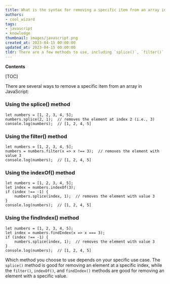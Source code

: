 ```yaml
---
title: What is the syntax for removing a specific item from an array in JavaScript?
authors:
- cool_wizard
tags:
- javascript
- knowledge
thumbnail: images/javascript.png
created_at: 2023-04-15 00:00:00
updated_at: 2023-04-15 00:00:00
tldr: There are a few methods to use, including `splice()`, `filter()`, `indexOf()`, or `findIndex()`
---
```


**Contents**

[TOC]


There are several ways to remove a specific item from an array in JavaScript:

### Using the splice() method

```JS
let numbers = [1, 2, 3, 4, 5];
numbers.splice(2, 1);  // removes the element at index 2 (i.e., 3)
console.log(numbers);  // [1, 2, 4, 5]
```

### Using the filter() method

```JS
let numbers = [1, 2, 3, 4, 5];
numbers = numbers.filter(x => x !== 3);  // removes the element with value 3
console.log(numbers);  // [1, 2, 4, 5]
```

### Using the indexOf() method

```JS
let numbers = [1, 2, 3, 4, 5];
let index = numbers.indexOf(3);
if (index !== -1) {
    numbers.splice(index, 1);  // removes the element with value 3
}
console.log(numbers);  // [1, 2, 4, 5]
```

### Using the findIndex() method

```JS
let numbers = [1, 2, 3, 4, 5];
let index = numbers.findIndex(x => x === 3);
if (index !== -1) {
    numbers.splice(index, 1);  // removes the element with value 3
}
console.log(numbers);  // [1, 2, 4, 5]
```

Which method you choose to use depends on your specific use case. The `splice()` method is good for removing an element at a specific index, while the `filter()`, `indexOf()`, and `findIndex()` methods are good for removing an element with a specific value.
